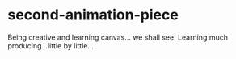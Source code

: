 # second-animation-piece
Being creative and learning canvas... we shall see. Learning much producing...little by little...
